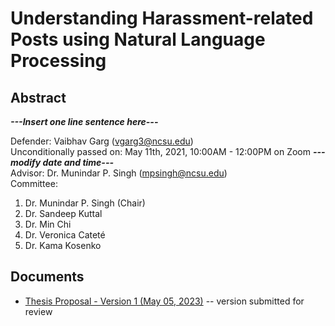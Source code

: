 # Understanding Harassment-related Posts using Natural Language Processing

## Abstract

***---Insert one line sentence here---***

Defender: Vaibhav Garg (vgarg3@ncsu.edu)  
Unconditionally passed on: May 11th, 2021, 10:00AM - 12:00PM on Zoom ***---modify date and time---***  
Advisor: Dr. Munindar P. Singh (mpsingh@ncsu.edu)  
Committee:  

1. Dr. Munindar P. Singh (Chair)
1. Dr. Sandeep Kuttal
1. Dr. Min Chi
1. Dr. Veronica Cateté 
1. Dr. Kama Kosenko
  
  
  


## Documents

  * [Thesis Proposal - Version 1 (May 05, 2023)](https://github.com/Vaibhav-g/phd_prelims/blob/main/Thesis_Proposal.pdf) -- version submitted for review
  
